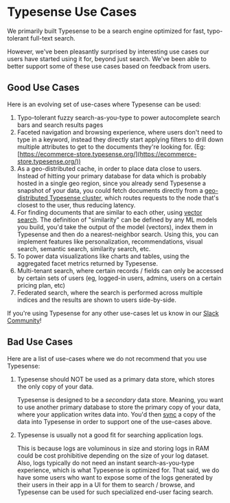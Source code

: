 # Typesense Use Cases

We primarily built Typesense to be a search engine optimized for fast, typo-tolerant full-text search. 

However, we've been pleasantly surprised by interesting use cases our users have started using it for, beyond just search.
We've been able to better support some of these use cases based on feedback from users. 

## Good Use Cases

Here is an evolving set of use-cases where Typesense can be used:

1. Typo-tolerant fuzzy search-as-you-type to power autocomplete search bars and search results pages
2. Faceted navigation and browsing experience, where users don't need to type in a keyword, instead they directly start applying filters to drill down multiple attributes to get to the documents they're looking for. (Eg: [https://ecommerce-store.typesense.org/](https://ecommerce-store.typesense.org/))
3. As a geo-distributed cache, in order to place data close to users. Instead of hitting your primary database for data which is probably hosted in a single geo region, since you already send Typesense a snapshot of your data, you could fetch documents directly from a [geo-distributed Typesense cluster](../guide/typesense-cloud/search-delivery-network.md), which routes requests to the node that's closest to the user, thus reducing latency.
4. For finding documents that are similar to each other, using [vector search](https://github.com/typesense/typesense/issues/207#issuecomment-1284501703). The definition of "similarity" can be defined by any ML models you build, you'd take the output of the model (vectors), index them in Typesense and then do a nearest-neighbor search.
   Using this, you can implement features like personalization, recommendations, visual search, semantic search, similarity search, etc.
5. To power data visualizations like charts and tables, using the aggregated facet metrics returned by Typesense.
6. Multi-tenant search, where certain records / fields can only be accessed by certain sets of users (eg, logged-in users, admins, users on a certain pricing plan, etc)
7. Federated search, where the search is performed across multiple indices and the results are shown to users side-by-side. 

If you're using Typesense for any other use-cases let us know in our [Slack Community](https://join.slack.com/t/typesense-community/shared_invite/zt-mx4nbsbn-AuOL89O7iBtvkz136egSJg)!

## Bad Use Cases

Here are a list of use-cases where we do not recommend that you use Typesense:

1. Typesense should NOT be used as a primary data store, which stores the only copy of your data.
 
   Typesense is designed to be a _secondary_ data store. 
   Meaning, you want to use another primary database to store the primary copy of your data, where your application writes data into.
   You'd then [sync](../guide/syncing-data-into-typesense.md) a copy of the data into Typesense in order to support one of the use-cases above.

2. Typesense is usually not a good fit for searching application logs.

   This is because logs are voluminous in size and storing logs in RAM could be cost prohibitive depending on the size of your log dataset. 
   Also, logs typically do not need an instant search-as-you-type experience, which is what Typesense is optimized for.
   That said, we do have some users who want to expose some of the logs generated by their users in their app in a UI for them to search / browse, and Typesense can be used for such specialized end-user facing search.
